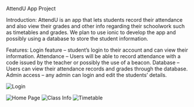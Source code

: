 AttendU App Project


Introduction:
AttendU is an app that lets students record their attendance and also view their grades and other info regarding their schoolwork such as timetables and grades. We plan to use ionic to develop the app and possibly using a database to store the student information.

Features:
Login feature – student’s login to their account and can view their information.
Attendance – Users will be able to record attendance with a code issued by the teacher or possibly the use of a beacon.
Database – Users can view their attendance records and grades through the database.
Admin access – any admin can login and edit the students’ details.	 	
 	 	 
![Login](https://github.com/RCElucidator7/AttendU/tree/master/Images/login.PNG)

![Home Page](https://github.com/RCElucidator7/AttendU/tree/master/Images/home.PNG)
![Class Info](https://github.com/RCElucidator7/AttendU/tree/master/Images/classinfo.PNG)
![Timetable](https://github.com/RCElucidator7/AttendU/tree/master/Images/timetable.PNG)
